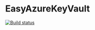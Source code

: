 # EasyAzureKeyVault
[![Build status](https://ci.appveyor.com/api/projects/status/1ak2v37fv0eu2j2r?svg=true)](https://ci.appveyor.com/project/JustinSkiles/easyazurekeyvault)
